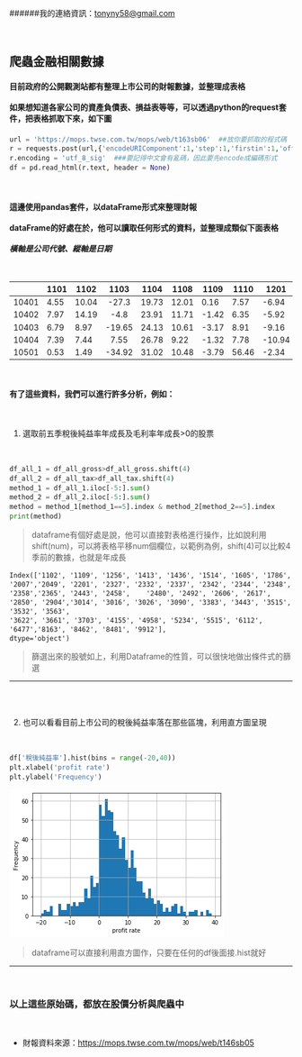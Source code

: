 ######我的連絡資訊：tonyny58@gmail.com

<br>

## 爬蟲金融相關數據
#### 目前政府的公開觀測站都有整理上市公司的財報數據，並整理成表格<br><br>如果想知道各家公司的資產負債表、損益表等等，可以透過python的request套件，把表格抓取下來，如下圖

```python
url = 'https://mops.twse.com.tw/mops/web/t163sb06'  ##放你要抓取的程式碼
r = requests.post(url,{'encodeURIComponent':1,'step':1,'firstin':1,'off':1,'isQuery':1,'TYPEK':'sii','year':str(year),'season':str(season)})
r.encoding = 'utf_8_sig'  ###要記得中文會有亂碼，因此要先encode成編碼形式
df = pd.read_html(r.text, header = None)
```

<br> 

#### 這邊使用pandas套件，以dataFrame形式來整理財報<br><br>dataFrame的好處在於，他可以讀取任何形式的資料，並整理成類似下面表格<br><br>_橫軸是公司代號、縱軸是日期_

<br>

|    |1101  | 1102 |  1103  | 1104  | 1108  | 1109 |  1110 |  1201  | 1203 | 1210 |
|----|----|----|:----:|----|----|----|----|----|----|----|
|10401  |4.55  |10.04 |-27.3  |19.73  |12.01   |0.16   |7.57  |-6.94   |12.28  |0.45 |
|10402   |7.97  |14.19  |-4.8  |23.91  |11.71  |-1.42   |6.35  |-5.92   |9.57  |0.59 |
|10403   |6.79   |8.97 |-19.65  |24.13  |10.61  |-3.17   |8.91  |-9.16   |9.24 |1.06 |
|10404   |7.39   |7.44  |7.55  |26.78   |9.22  |-1.32   |7.78  |-10.94  |6.93  |0.62  |
|10501   |0.53   |1.49 |-34.92  |31.02  |10.48  |-3.79  |56.46  |-2.34   |7.94 |3.37  |

<br>

#### 有了這些資料，我們可以進行許多分析，例如：
<br>


1. 選取前五季稅後純益率年成長及毛利率年成長>0的股票

<br>

```python
df_all_1 = df_all_gross>df_all_gross.shift(4)
df_all_2 = df_all_tax>df_all_tax.shift(4)
method_1 = df_all_1.iloc[-5:].sum()
method_2 = df_all_2.iloc[-5:].sum()
method = method_1[method_1==5].index & method_2[method_2==5].index
print(method)
```
> dataframe有個好處是說，他可以直接對表格進行操作，比如說利用shift(num)，可以將表格平移num個欄位，以範例為例，shift(4)可以比較4季前的數據，也就是年成長


    Index(['1102', '1109', '1256', '1413', '1436', '1514', '1605', '1786', '2007','2049', '2201', '2327', '2332', '2337', '2342', '2344', '2348', '2358','2365', '2443', '2458',    '2480', '2492', '2606', '2617', '2850', '2904','3014', '3016', '3026', '3090', '3383', '3443', '3515', '3532', '3563',
    '3622', '3661', '3703', '4155', '4958', '5234', '5515', '6112', '6477','8163', '8462', '8481', '9912'],
    dtype='object')
    
>篩選出來的股號如上，利用Dataframe的性質，可以很快地做出條件式的篩選

***
<br>
<br>

2. 也可以看看目前上市公司的稅後純益率落在那些區塊，利用直方圖呈現

<br>

```python
df['稅後純益率'].hist(bins = range(-20,40))
plt.xlabel('profit rate')
plt.ylabel('Frequency')
```

![img](股價分析與爬蟲/稅後純益直方圖.png)

> dataframe可以直接利用直方圖作，只要在任何的df後面接.hist就好

***

<br>

### 以上這些原始碼，都放在股價分析與爬蟲中

<br>

* 財報資料來源：https://mops.twse.com.tw/mops/web/t146sb05
